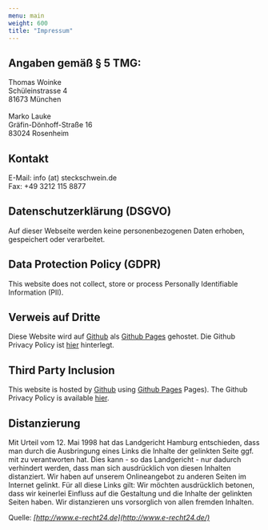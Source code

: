 ```yaml
---
menu: main
weight: 600
title: "Impressum"
---
```


## Angaben gemäß § 5 TMG:

Thomas Woinke\
Schüleinstrasse 4\
81673 München
\
\
Marko Lauke\
Gräfin-Dönhoff-Straße 16\
83024 Rosenheim

## Kontakt

E-Mail: info (at) steckschwein.de\
Fax: +49 3212 115 8877

## Datenschutzerklärung (DSGVO)
Auf dieser Webseite werden keine personenbezogenen Daten erhoben, gespeichert oder verarbeitet. 

## Data Protection Policy (GDPR)
This website does not collect, store or process Personally Identifiable Information (PII).

## Verweis auf Dritte
Diese Website wird auf [Github](https://www.github.com/) als [Github Pages](https://pages.github.com/) gehostet. Die Github Privacy Policy ist [hier](https://docs.github.com/en/site-policy/privacy-policies/github-privacy-statement) hinterlegt.

## Third Party Inclusion
This website is hosted by [Github](https://www.github.com/) using [Github Pages](https://pages.github.com/) Pages). The Github Privacy Policy is available [hier](https://docs.github.com/en/site-policy/privacy-policies/github-privacy-statement).

## Distanzierung

Mit Urteil vom 12. Mai 1998 hat das Landgericht Hamburg entschieden, dass man durch die Ausbringung eines Links die Inhalte der gelinkten Seite ggf. mit zu verantworten hat. Dies kann - so das Landgericht - nur dadurch verhindert werden, dass man sich ausdrücklich von diesen Inhalten distanziert. Wir haben auf unserem Onlineangebot zu anderen Seiten im Internet gelinkt. Für all diese Links gilt: Wir möchten ausdrücklich betonen, dass wir keinerlei Einfluss auf die Gestaltung und die Inhalte der gelinkten Seiten haben. Wir distanzieren uns vorsorglich von allen fremden Inhalten.

Quelle: _[http://www.e-recht24.de](http://www.e-recht24.de/)_

